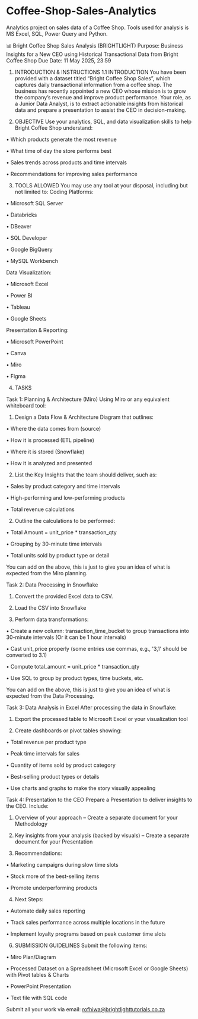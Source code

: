 # Coffee-Shop-Sales-Analytics
Analytics project on sales data of a Coffee Shop. Tools used for analysis is MS Excel, SQL, Power Query and Python.

📊 Bright Coffee Shop Sales Analysis (BRIGHTLIGHT)
Purpose: Business Insights for a New CEO using Historical Transactional Data from Bright Coffee Shop
Due Date: 11 May 2025, 23:59

1. INTRODUCTION & INSTRUCTIONS
1.1 INTRODUCTION
You have been provided with a dataset titled “Bright Coffee Shop Sales”, which captures daily transactional information from a coffee shop. The business has recently appointed a new CEO whose mission is to grow the company’s revenue and improve product performance. Your role, as a Junior Data Analyst, is to extract actionable insights from historical data and prepare a presentation to assist the CEO in decision-making.

2. OBJECTIVE
Use your analytics, SQL, and data visualization skills to help Bright Coffee Shop understand:

• Which products generate the most revenue

• What time of day the store performs best

• Sales trends across products and time intervals

• Recommendations for improving sales performance

3. TOOLS ALLOWED
You may use any tool at your disposal, including but not limited to:
Coding Platforms:

• Microsoft SQL Server

• Databricks

• DBeaver

• SQL Developer

• Google BigQuery

• MySQL Workbench

Data Visualization:

• Microsoft Excel

• Power BI

• Tableau

• Google Sheets

Presentation & Reporting:

• Microsoft PowerPoint

• Canva

• Miro

• Figma

4. TASKS
   
Task 1: Planning & Architecture (Miro)
Using Miro or any equivalent whiteboard tool:

1. Design a Data Flow & Architecture Diagram that outlines:
   
• Where the data comes from (source)

• How it is processed (ETL pipeline)

• Where it is stored (Snowflake)

• How it is analyzed and presented

2. List the Key Insights that the team should deliver, such as:
   
• Sales by product category and time intervals

• High-performing and low-performing products

• Total revenue calculations

2. Outline the calculations to be performed:
   
• Total Amount = unit_price * transaction_qty

• Grouping by 30-minute time intervals

• Total units sold by product type or detail

You can add on the above, this is just to give you an idea of what is expected from the Miro planning.

Task 2: Data Processing in Snowflake

1. Convert the provided Excel data to CSV.
   
2. Load the CSV into Snowflake
   
3. Perform data transformations:
   
• Create a new column: transaction_time_bucket to group transactions into 30-minute intervals (Or it can be 1 hour intervals)

• Cast unit_price properly (some entries use commas, e.g., '3,1' should be converted to 3.1)

• Compute total_amount = unit_price * transaction_qty

• Use SQL to group by product types, time buckets, etc.

You can add on the above, this is just to give you an idea of what is expected from the Data Processing.

Task 3: Data Analysis in Excel
After processing the data in Snowflake:

1. Export the processed table to Microsoft Excel or your visualization tool
   
2. Create dashboards or pivot tables showing:
   
• Total revenue per product type

• Peak time intervals for sales

• Quantity of items sold by product category

• Best-selling product types or details

• Use charts and graphs to make the story visually appealing

Task 4: Presentation to the CEO
Prepare a Presentation to deliver insights to the CEO. Include:

1. Overview of your approach – Create a separate document for your Methodology
   
2. Key insights from your analysis (backed by visuals) – Create a separate document for your Presentation
   
3. Recommendations:
   
• Marketing campaigns during slow time slots

• Stock more of the best-selling items

• Promote underperforming products

4. Next Steps:
   
• Automate daily sales reporting

• Track sales performance across multiple locations in the future

• Implement loyalty programs based on peak customer time slots

6. SUBMISSION GUIDELINES
Submit the following items:

• Miro Plan/Diagram

• Processed Dataset on a Spreadsheet (Microsoft Excel or Google Sheets) with Pivot tables & Charts

• PowerPoint Presentation

• Text file with SQL code

Submit all your work via email: rofhiwa@brightlighttutorials.co.za
